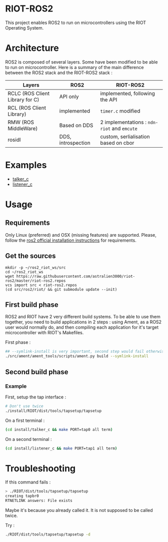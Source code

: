 # RIOT-ROS2

This project enables ROS2 to run on microcontrollers using the RIOT Operating System.

# Architecture

ROS2 is composed of several layers. Some have been modified to be able to run on microcontroller.
Here is a summary of the main difference between the ROS2 stack and the RIOT-ROS2 stack :

| Layers | ROS2 | RIOT-ROS2 |
|-|-|-|
| RCLC (ROS Client Library for C) | API only | implemented, following the API |
| RCL (ROS Client Library) | implemented | `timer.c` modified |
| RMW (ROS MiddleWare) | Based on DDS | 2 implementations : `ndn-riot` and `emcute` |
| rosidl | DDS, introspection | custom, serlialisation based on cbor |

# Examples

 - [talker_c](/examples/talker_c/main.c)
 - [listener_c](/examples/listener_c/main.c)

# Usage

## Requirements

Only Linux (preferred) and OSX (missing features) are supported. Please, follow the [ros2 official installation instructions](https://github.com/ros2/ros2/wiki/Installation) for requirements.

## Get the sources

```
mkdir -p ~/ros2_riot_ws/src
cd ~/ros2_riot_ws
wget https://raw.githubusercontent.com/astralien3000/riot-ros2/master/riot-ros2.repos
vcs import src < riot-ros2.repos
(cd src/ros2/riot/ && git submodule update --init)
```

## First build phase

ROS2 and RIOT have 2 very different build systems.
To be able to use them together, you need to build applications in 2 steps : 
using Ament, as a ROS2 user would normally do, 
and then compiling each application for it's target microcontroller with RIOT's Makefiles.

First phase : 

```sh
## --symlink-install is very important, second step would fail otherwise
./src/ament/ament_tools/scripts/ament.py build --symlink-install
```

## Second build phase

### Example

First, setup the tap interface :
```sh
# Don't use twice
./install/RIOT/dist/tools/tapsetup/tapsetup
```

On a first terminal : 
```sh
(cd install/talker_c && make PORT=tap0 all term)
```

On a second terminal : 
```sh
(cd install/listener_c && make PORT=tap1 all term)
```

# Troubleshooting

If this command fails :
```sh
> ./RIOT/dist/tools/tapsetup/tapsetup
creating tapbr0
RTNETLINK answers: File exists
```
Maybe it's because you already called it.
It is not supposed to be called twice.

Try :
```sh
./RIOT/dist/tools/tapsetup/tapsetup -d
```
